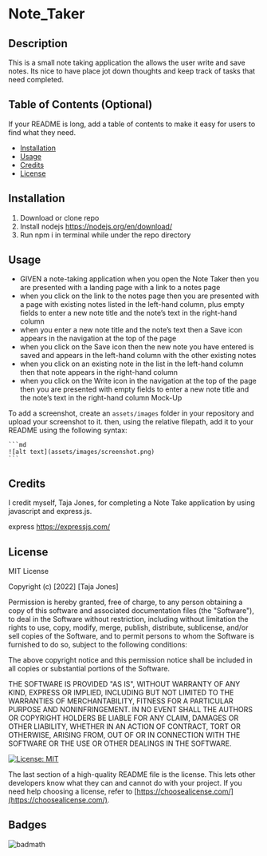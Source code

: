 # Note_Taker

## Description

This is a small note taking application the allows the user write and save notes. Its nice to have place jot down thoughts and keep track of tasks that need completed.

## Table of Contents (Optional)

If your README is long, add a table of contents to make it easy for users to find what they need.

- [Installation](#installation)
- [Usage](#usage)
- [Credits](#credits)
- [License](#license)

## Installation

1. Download or clone repo
2. Install nodejs https://nodejs.org/en/download/
3. Run npm i in terminal while under the repo directory

## Usage

- GIVEN a note-taking application when you open the Note Taker then you are presented with a landing page with a link to a notes page 
- when you click on the link to the notes page then you are presented with a page with existing notes listed in the left-hand column, plus empty fields to enter a new note title and the note’s text in the right-hand column 
- when you enter a new note title and the note’s text then a Save icon appears in the navigation at the top of the page 
- when you click on the Save icon then the new note you have entered is saved and appears in the left-hand column with the other existing notes 
- when you click on an existing note in the list in the left-hand column then that note appears in the right-hand column 
- when you click on the Write icon in the navigation at the top of the page then you are presented with empty fields to enter a new note title and the note’s text in the right-hand column
Mock-Up





To add a screenshot, create an `assets/images` folder in your repository and upload your screenshot to it. then, using the relative filepath, add it to your README using the following syntax:

    ```md
    ![alt text](assets/images/screenshot.png)
    ```

## Credits
I credit myself, Taja Jones, for completing a Note Take application by using javascript and express.js.

express https://expressjs.com/


## License

MIT License

Copyright (c) [2022] [Taja Jones]

Permission is hereby granted, free of charge, to any person obtaining a copy
of this software and associated documentation files (the "Software"), to deal
in the Software without restriction, including without limitation the rights
to use, copy, modify, merge, publish, distribute, sublicense, and/or sell
copies of the Software, and to permit persons to whom the Software is
furnished to do so, subject to the following conditions:

The above copyright notice and this permission notice shall be included in all
copies or substantial portions of the Software.

THE SOFTWARE IS PROVIDED "AS IS", WITHOUT WARRANTY OF ANY KIND, EXPRESS OR
IMPLIED, INCLUDING BUT NOT LIMITED TO THE WARRANTIES OF MERCHANTABILITY,
FITNESS FOR A PARTICULAR PURPOSE AND NONINFRINGEMENT. IN NO EVENT SHALL THE
AUTHORS OR COPYRIGHT HOLDERS BE LIABLE FOR ANY CLAIM, DAMAGES OR OTHER
LIABILITY, WHETHER IN AN ACTION OF CONTRACT, TORT OR OTHERWISE, ARISING FROM,
OUT OF OR IN CONNECTION WITH THE SOFTWARE OR THE USE OR OTHER DEALINGS IN THE
SOFTWARE.

[![License: MIT](https://img.shields.io/badge/License-MIT-yellow.svg)](https://opensource.org/licenses/MIT)

The last section of a high-quality README file is the license. This lets other developers know what they can and cannot do with your project. If you need help choosing a license, refer to [https://choosealicense.com/](https://choosealicense.com/).



## Badges

![badmath](https://img.shields.io/github/languages/top/lernantino/badmath)



